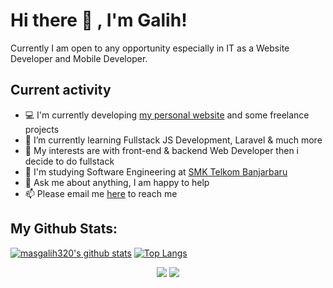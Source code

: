 # Hi there 👋 , I'm Galih!
Currently I am open to any opportunity especially in IT as a Website Developer and Mobile Developer.

## Current activity

- 💻 I'm currently developing <a href="https://galihsptr.id">my personal website</a> and some freelance projects
- 📖 I’m currently learning Fullstack JS Development, Laravel & much more
- 🤔 My interests are with front-end & backend Web Developer then i decide to do fullstack
- 💼 I'm studying Software Engineering at <a href="https://smktelkom-bjb.sch.id">SMK Telkom Banjarbaru</a>
- 💬 Ask me about anything, I am happy to help
- 📫 Please email me <a href="mailto:masgalih320@gmail.com">here</a> to reach me

## My Github Stats:
[![masgalih320's github stats](https://github-readme-stats.vercel.app/api?username=masgalih320&show_icons=true&hide=issues&bg_color=0D1117&text_color=c9d1d9&icon_color=ff3860&title_color=7957d5&hide_border=true&count_private=true)](https://github.com/masgalih320)
[![Top Langs](https://github-readme-stats.vercel.app/api/top-langs/?username=masgalih320&layout=compact&langs_count=7&hide=html&bg_color=0D1117&text_color=c9d1d9&icon_color=ff3860&title_color=7957d5&hide_border=true)](https://github.com/masgalih320)

<p align="center">
    <img src="https://gpvc.arturio.dev/masgalih320" />
    <img src="https://img.shields.io/github/followers/masgalih320?label=Followers&logo=Github)](https://github.com/masgalih320">
</p>
